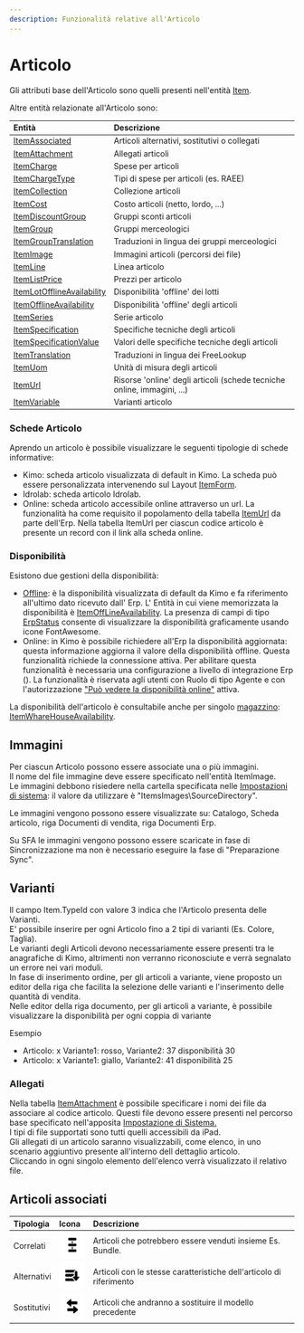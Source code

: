```yaml
---
description: Funzionalità relative all'Articolo
---
```


# Articolo

Gli attributi base dell'Articolo sono quelli presenti nell'entità [Item](../../integrazione/database-schema/item.md).

Altre entità relazionate all'Articolo sono:

| Entità | Descrizione |
| :--- | :--- |
| [ItemAssociated](../../integrazione/database-schema/itemassociated.md) | Articoli alternativi, sostitutivi o collegati |
| [ItemAttachment](../../integrazione/database-schema/itemattachment.md) | Allegati articoli |
| [ItemCharge](../../integrazione/database-schema/itemcharge.md) | Spese per articoli |
| [ItemChargeType](../../integrazione/database-schema/itemchargetype.md) | Tipi di spese per articoli \(es. RAEE\) |
| [ItemCollection](../../integrazione/database-schema/itemcollection.md) | Collezione articoli |
| [ItemCost](../../integrazione/database-schema/itemcost.md) | Costo articoli \(netto, lordo, ...\) |
| [ItemDiscountGroup](../../integrazione/database-schema/itemdiscountgroup.md) | Gruppi sconti articoli |
| [ItemGroup](../../integrazione/database-schema/itemgroup.md) | Gruppi merceologici |
| [ItemGroupTranslation](../../integrazione/database-schema/itemgrouptranslation.md) | Traduzioni in lingua dei gruppi merceologici |
| [ItemImage](../../integrazione/database-schema/itemimage.md) | Immagini articoli \(percorsi dei file\) |
| [ItemLine](../../integrazione/database-schema/itemline.md) | Linea articolo |
| [ItemListPrice](../../integrazione/database-schema/itemlistprice.md) | Prezzi per articolo |
| [ItemLotOfflineAvailability](../../integrazione/database-schema/itemlotofflineavailability.md) | Disponibilità 'offline' dei lotti |
| [ItemOfflineAvailability](../../integrazione/database-schema/itemofflineavailability.md) | Disponibilità 'offline' degli articoli |
| [ItemSeries](../../integrazione/database-schema/itemseries.md) | Serie articolo |
| [ItemSpecification](../../integrazione/database-schema/itemspecification.md) | Specifiche tecniche degli articoli |
| [ItemSpecificationValue](../../integrazione/database-schema/itemspecificationvalue.md) | Valori delle specifiche tecniche degli articoli |
| [ItemTranslation](../../integrazione/database-schema/itemtranslation.md) | Traduzioni in lingua dei FreeLookup |
| [ItemUom](../../integrazione/database-schema/itemuom.md) | Unità di misura degli articoli |
| [ItemUrl](../../integrazione/database-schema/itemurl.md) | Risorse 'online' degli articoli \(schede tecniche online, immagini, ...\) |
| [ItemVariable](../../integrazione/database-schema/itemvariable.md) | Varianti articolo |

### Schede Articolo

Aprendo un articolo è possibile visualizzare le seguenti tipologie di schede informative:

* Kimo: scheda articolo visualizzata di default in Kimo. La scheda può essere personalizzata intervenendo sul Layout [ItemForm](../../interfaccia-utente/sfa/layout/list/itemformcontext.md).
* Idrolab: scheda articolo Idrolab.
* Online: scheda articolo accessibile online attraverso un url. La funzionalità ha come requisito il popolamento della tabella [ItemUrl](../../integrazione/database-schema/itemurl.md) da parte dell'Erp. Nella tabella ItemUrl per ciascun codice articolo è presente un record con il link alla scheda online.

### Disponibilità

Esistono due gestioni della disponibilità:  

* [Offline](../../integrazione/database-schema/itemofflineavailability.md): è la disponibilità visualizzata di default da Kimo e fa riferimento all'ultimo dato ricevuto dall' Erp. L' Entità in cui viene memorizzata la disponibilità è [ItemOffLineAvailability](../../integrazione/database-schema/itemofflineavailability.md). La presenza di campi di tipo [ErpStatus](../../impostazioni/stati-erp.md) consente di visualizzare la disponibilità graficamente usando icone FontAwesome. 
* Online: in Kimo è possibile richiedere all'Erp la disponibilità aggiornata: questa informazione aggiorna il valore della disponibilità offline. Questa funzionalità richiede la connessione attiva.  Per abilitare questa funzionalità è necessaria una configurazione a livello di integrazione Erp \(\). La funzionalità è riservata agli utenti con Ruolo di tipo Agente  e con l'autorizzazione ["Può vedere la disponibilità online"](../../impostazioni/ruoli.md#definizione-di-un-ruolo-per-agenti) attiva.

La disponibilità dell'articolo è consultabile anche per singolo [magazzino](../../integrazione/database-schema/warehouse.md): [ItemWhareHouseAvailability](../../interfaccia-utente/sfa/layout/list/itemwarehouseavailabilitiessearchcontext.md).

## Immagini

Per ciascun Articolo possono essere associate una o più immagini.  
Il nome del file immagine deve essere specificato nell'entità ItemImage.  
Le immagini debbono risiedere nella cartella specificata nelle [Impostazioni di sistema](../../impostazioni/impostazioni-di-sistema.md#impostazioni-itemsimage): il valore da utilizzare è "ItemsImages\SourceDirectory".

Le immagini vengono possono essere visualizzate su: Catalogo, Scheda articolo, riga Documenti di vendita, riga Documenti Erp.

Su SFA le immagini vengono possono essere scaricate in fase di Sincronizzazione ma non è necessario eseguire la fase di "Preparazione Sync".

## Varianti

Il campo Item.TypeId con valore 3 indica che l'Articolo presenta delle Varianti.  
E' possibile inserire per ogni Articolo fino a 2 tipi di varianti \(Es. Colore, Taglia\).  
Le varianti degli Articoli devono necessariamente essere presenti tra le anagrafiche di Kimo, altrimenti non verranno riconosciute e verrà segnalato un errore nei vari moduli.  
In fase di inserimento ordine, per gli articoli a variante, viene proposto un editor della riga che facilita la selezione delle varianti e l'inserimento delle quantità di vendita.  
Nelle editor della riga documento, per gli articoli a variante, è possibile visualizzare la disponibilità per ogni coppia di variante  
  
Esempio

* Articolo: x Variante1: rosso, Variante2: 37 disponibilità 30
* Articolo: x Variante1: giallo, Variante2: 41 disponibilità 25

### Allegati

Nella tabella [ItemAttachment](../../integrazione/database-schema/itemattachment.md) è possibile specificare i nomi dei file da associare al codice articolo. Questi file devono essere presenti nel percorso base specificato nell'apposita [Impostazione di Sistema.](../../impostazioni/impostazioni-di-sistema.md#impostazioni-filetypeid)  
I tipi di file supportati sono tutti quelli accessibili da iPad.  
Gli allegati di un articolo saranno visualizzabili, come elenco, in uno scenario aggiuntivo presente all'interno dell dettaglio articolo.  
Cliccando in ogni singolo elemento dell'elenco verrà visualizzato il relativo file.

## Articoli associati

| Tipologia | Icona | Descrizione |
| :--- | :--- | :--- |
| Correlati |  ![](../../.gitbook/assets/relateditems-2x%20%281%29.png)  | Articoli che potrebbero essere venduti insieme Es. Bundle. |
| Alternativi | ![](../../.gitbook/assets/alternativeitems-2x.png) | Articoli con le stesse caratteristiche dell'articolo di riferimento |
| Sostitutivi |  ![](../../.gitbook/assets/substitutiveitems-2x.png)  |   Articoli che andranno a sostituire il modello precedente |

